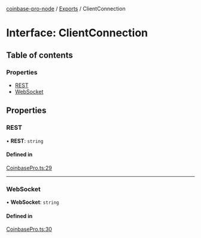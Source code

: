 [coinbase-pro-node](../README.md) / [Exports](../modules.md) / ClientConnection

# Interface: ClientConnection

## Table of contents

### Properties

- [REST](ClientConnection.md#rest)
- [WebSocket](ClientConnection.md#websocket)

## Properties

### REST

• **REST**: `string`

#### Defined in

[CoinbasePro.ts:29](https://github.com/bennycode/coinbase-pro-node/blob/7770f03/src/CoinbasePro.ts#L29)

---

### WebSocket

• **WebSocket**: `string`

#### Defined in

[CoinbasePro.ts:30](https://github.com/bennycode/coinbase-pro-node/blob/7770f03/src/CoinbasePro.ts#L30)
